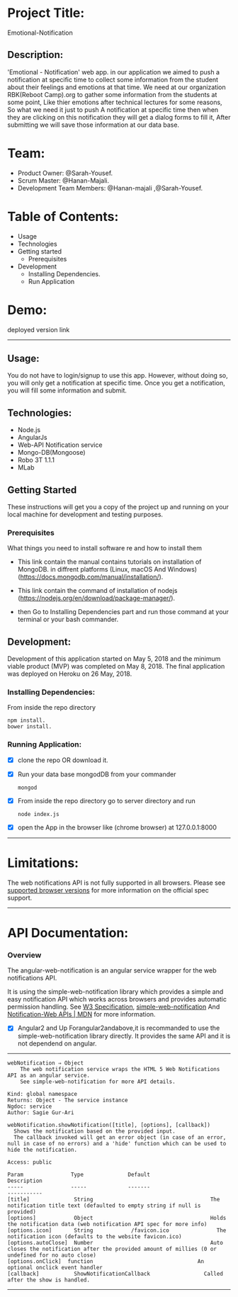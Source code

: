 # Project Title:

Emotional-Notification

## Description:

'Emotional - Notification' web app. in our application we aimed to push a notification at specific time to collect some information from the student about their feelings and emotions at that time.
 We need at our organization RBK(Reboot Camp).org to gather some information from the students at some point, 
 Like thier emotions after technical lectures for some reasons, So what we need it just to push 
 A notification at specific time then when they are clicking  on this notification they will get a dialog forms to fill it,
 After submitting we will save those information at our data base.

# Team:
 - Product Owner: @Sarah-Yousef.
 - Scrum Master: @Hanan-Majali.
 - Development Team Members: @Hanan-majali ,@Sarah-Yousef.

# Table of Contents:

  - Usage
  - Technologies
  - Getting started
     - Prerequisites
  - Development
     - Installing Dependencies.
     - Run Application

# Demo:

deployed version link  

--------------------------------------------------------------------------------------------------------------------------------------------------------------------    

## Usage:

You do not have to login/signup to use this app. However, without doing so, you will only get a notification at specific time. Once you get a notification, you will fill some information and submit.

## Technologies:

   - Node.js
   - AngularJs
   - Web-API Notification service
   - Mongo-DB(Mongoose)
   - Robo 3T 1.1.1
   - MLab

## Getting Started

These instructions will get you a copy of the project up and running on your local machine for development and testing purposes.

  ### Prerequisites

   What things you need to install software re and how to install them 
   * This link contain the manual contains tutorials on installation of MongoDB. in diffrent platforms (Linux, macOS And Windows)
       (https://docs.mongodb.com/manual/installation/).
   * This link contain the command of installation of nodejs
       (https://nodejs.org/en/download/package-manager/).

   * then Go to Installing Dependencies part and run those command at your terminal or your bash commander.

## Development:

  Development of this application started on May 5, 2018 and the minimum viable product (MVP) was completed on May 8, 2018. The final application was deployed on Heroku on 26 May, 2018.

 ### Installing Dependencies:

  From inside the repo directory 
  ```
  npm install.
  bower install.
  ```


   
  ### Running Application:

  - [x] clone the repo OR download it.
  - [x] Run your data base mongodDB from your commander
    ```
    mongod
    ```
    

  - [x] From inside the repo directory go to server directory and run
    ```
    node index.js 
    ```
  - [x] open the App in the browser like (chrome browser) at 127.0.0.1:8000  
--------------------------------------------------------------------------------------------------------------------------------------------------------------

# Limitations:
The web notifications API is not fully supported in all browsers.
Please see [supported browser versions](https://caniuse.com/#feat=notifications) for more information on the official spec support.

--------------------------------------------------------------------------------------------------------------------------------------------------------------

# API Documentation:

  ### Overview 

The angular-web-notification is an angular service wrapper for the web notifications API.

It is using the simple-web-notification library which provides a simple and easy notification API which works across browsers and provides automatic permission handling.
See [W3 Specification](https://dvcs.w3.org/hg/notifications/raw-file/tip/Overview.html), [simple-web-notification](https://github.com/sagiegurari/simple-web-notification) 
And [Notification-Web APIs | MDN](https://developer.mozilla.org/en-US/docs/Web/API/notification) for more information.

 - [x] Angular2 and Up Forangular2andabove,it is recommanded to use the simple-web-notification library directly.
 It provides the same API and it is not dependend on angular.

--------------------------------------------------------------------------------------------------------------------------------------------------------------
```
webNotification ⇒ Object
    The web notification service wraps the HTML 5 Web Notifications API as an angular service.
    See simple-web-notification for more API details.

Kind: global namespace
Returns: Object - The service instance
Ngdoc: service
Author: Sagie Gur-Ari

webNotification.showNotification([title], [options], [callback])
  Shows the notification based on the provided input.
  The callback invoked will get an error object (in case of an error, null in case of no errors) and a 'hide' function which can be used to hide the notification.

Access: public

Param               Type              Default                                       Description
-----               -----             -------                                       -----------
[title]              String                                     The notification title text (defaulted to empty string if null is provided)
[options]            Object                                     Holds the notification data (web notification API spec for more info)
[options.icon]       String            /favicon.ico               The notification icon (defaults to the website favicon.ico)
[options.autoClose]  Number                                     Auto closes the notification after the provided amount of millies (0 or undefined for no auto close)
[options.onClick]  function                                 An optional onclick event handler
[callback]           ShowNotificationCallback                 Called after the show is handled.

```
--------------------------------------------------------------------------------------------------------------------------------------------------------------


























